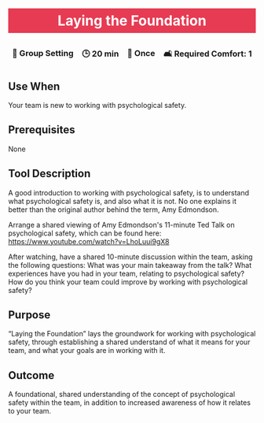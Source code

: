 <style>
  .header-main { 
    background-color: #e63b53; 
    color: #fff;
    padding: 8px 0; 
    text-align: center;
    font-weight: bold; 
  }
  .header-sub { 
    padding: 8px; 
    text-align: center;
    font-weight: bold;
    display: flex;
    flex-direction: row;
    justify-content: space-between;
  } 
  table { 
    width: 100%; 
  }
</style>

<h1 class="header-main">Laying the Foundation</h1>
<h3 class="header-sub">
  <div>👥 Group Setting </div>
  <div>🕒 20 min </div>
  <div>🔄 Once </div>
  <div>🛋️ Required Comfort: 1 </div>
</h3>

## Use When

Your team is new to working with psychological safety.

## Prerequisites

None

## Tool Description

A good introduction to working with psychological safety, is to understand what psychological safety is, and also what it is not. No one explains it better than the original author behind the term, Amy Edmondson.

Arrange a shared viewing of Amy Edmondson's 11-minute Ted Talk on psychological safety, which can be found here: https://www.youtube.com/watch?v=LhoLuui9gX8

After watching, have a shared 10-minute discussion within the team, asking the following questions:
What was your main takeaway from the talk?
What experiences have you had in your team, relating to psychological safety?
How do you think your team could improve by working with psychological safety?

## Purpose

“Laying the Foundation” lays the groundwork for working with psychological safety, through establishing a shared understand of what it means for your team, and what your goals are in working with it.

## Outcome

A foundational, shared understanding of the concept of psychological safety within the team, in addition to increased awareness of how it relates to your team.
